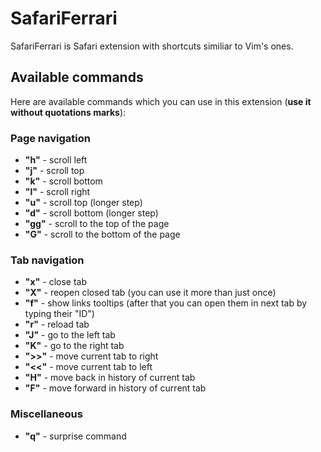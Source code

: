 # SafariFerrari

SafariFerrari is Safari extension with shortcuts similiar to Vim's ones.

## Available commands

Here are available commands which you can use in this extension (**use it without quotations marks**):

### Page navigation

* **"h"** - scroll left
* **"j"** - scroll top
* **"k"** - scroll bottom
* **"l"** - scroll right
* **"u"** - scroll top (longer step)
* **"d"** - scroll bottom (longer step)
* **"gg"** - scroll to the top of the page
* **"G"** - scroll to the bottom of the page

### Tab navigation

* **"x"** - close tab
* **"X"** - reopen closed tab (you can use it more than just once)
* **"f"** - show links tooltips (after that you can open them in next tab by typing their "ID")
* **"r"** - reload tab
* **"J"** - go to the left tab
* **"K"** - go to the right tab
* **">>"** - move current tab to right
* **"<<"** - move current tab to left
* **"H"** - move back in history of current tab
* **"F"** -  move forward in history of current tab

### Miscellaneous

* **"q"** - surprise command

